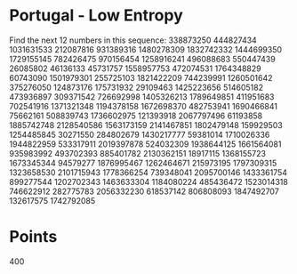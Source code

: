 # Portugal - Low Entropy
Find the next 12 numbers in this sequence:
338873250 444827434 1031631533 212087816 931389316 1480278309 1832742332 1444699350 1729155145 782426475 970156454 1258916241 496088683 550447439 26085802 46136133 45731757 1558957753 472074531 1764348829 60743090 1501979301 255725103 1821422209 744239991 1260501642 375276050 124873176 175731932 29109463 1425223656 514605182 473936897 309371542 726692998 1405326213 1789649851 411951683 702541916 1371321348 1194378158 1672698370 482753941 1690466841 75662161 508839743 1736602975 121393918 2067797496 61193858 1885742748 2128540586 1563173159 2141467851 1802479148 159929503 1254485845 30271550 284802679 1430217777 59381014 1710026336 1944822959 533317911 2019397878 524032309 1938644125 1661564081 935983992 493702393 885401782 2130362151 18917115 1368155723 1673345344 94579277 1876995467 1262464671 215973195 1797309315 1323658530 2101715943 1778366254 739348041 2095700146 1433361754 899277544 1202702343 1463633304 1184080224 485436472 1523014318 746622912 282775783 2056332230 618537142 806808093 1847492707 132617575 1742792085

# Points
400
